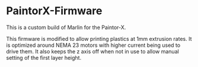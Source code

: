 # PaintorX-Firmware
This is a custom build of Marlin for the Paintor-X.

This firmware is modified to allow printing plastics at 1mm extrusion rates.
It is optimized around NEMA 23 motors with higher current being used to drive them.
It also keeps the z axis off when not in use to allow manual setting of the first layer height.
